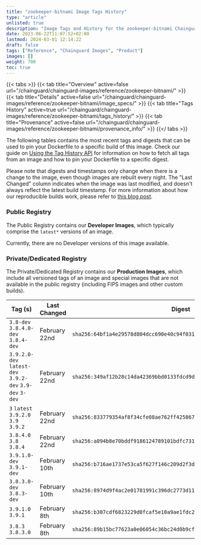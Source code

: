 ```yaml
---
title: "zookeeper-bitnami Image Tags History"
type: "article"
unlisted: true
description: "Image Tags and History for the zookeeper-bitnami Chainguard Image"
date: 2023-06-22T11:07:52+02:00
lastmod: 2024-03-01 12:14:22
draft: false
tags: ["Reference", "Chainguard Images", "Product"]
images: []
weight: 700
toc: true
---
```


{{< tabs >}}
{{< tab title="Overview" active=false url="/chainguard/chainguard-images/reference/zookeeper-bitnami/" >}}
{{< tab title="Details" active=false url="/chainguard/chainguard-images/reference/zookeeper-bitnami/image_specs/" >}}
{{< tab title="Tags History" active=true url="/chainguard/chainguard-images/reference/zookeeper-bitnami/tags_history/" >}}
{{< tab title="Provenance" active=false url="/chainguard/chainguard-images/reference/zookeeper-bitnami/provenance_info/" >}}
{{</ tabs >}}

The following tables contains the most recent tags and digests that can be used to pin your Dockerfile to a specific build of this image. Check our guide on [Using the Tag History API](/chainguard/chainguard-images/using-the-tag-history-api/) for information on how to fetch all tags from an image and how to pin your Dockerfile to a specific digest.

Please note that digests and timestamps only change when there is a change to the image, even though images are rebuilt every night. The "Last Changed" column indicates when the image was last modified, and doesn't always reflect the latest build timestamp. For more information about how our reproducible builds work, please refer to [this blog post](https://www.chainguard.dev/unchained/reproducing-chainguards-reproducible-image-builds).

### Public Registry
The Public Registry contains our **Developer Images**, which typically comprise the `latest*` versions of an image.

Currently, there are no Developer versions of this image available.

### Private/Dedicated Registry
The Private/Dedicated Registry contains our **Production Images**, which include all versioned tags of an image and special images that are not available in the public registry (including FIPS images and other custom builds).

| Tag (s)                                                   | Last Changed  | Digest                                                                    |
|-----------------------------------------------------------|---------------|---------------------------------------------------------------------------|
|  `3.8-dev` `3.8.4.0-dev` `3.8.4-dev`                      | February 22nd | `sha256:64bf1a4e29578d804dcc690e40c94f03190b94b072a5da8bf86db0e3c6291072` |
|  `3.9.2.0-dev` `latest-dev` `3.9.2-dev` `3.9-dev` `3-dev` | February 22nd | `sha256:349af12b28c14da42369bbd0133fdcd9d46b127ea15e1471a239726446cc86a9` |
|  `3` `latest` `3.9.2.0` `3.9` `3.9.2`                     | February 22nd | `sha256:833779354af8f34cfe08ae762ff425867daca66035699c4e2011bcdd656868f8` |
|  `3.8.4.0` `3.8` `3.8.4`                                  | February 22nd | `sha256:a094b8e70bddf9186124789101bdfc731d5b25894da3b86a8591ef83ec5153b6` |
|  `3.9.1.0-dev` `3.9.1-dev`                                | February 10th | `sha256:b716ae1737e53ca5f627f146c209d2f3de31fa2c86f3417633775641de59f27b` |
|  `3.8.3.0-dev` `3.8.3-dev`                                | February 10th | `sha256:8974d9f4ac2e01781991c396dc2773d11e4a6043ff33748d08d6fb3367d7d1a9` |
|  `3.9.1.0` `3.9.1`                                        | February 8th  | `sha256:b307cdf6823229d0fcaf5e10a9ae1fdc2fbca2dbf2d947165f4a56ef20d9d294` |
|  `3.8.3` `3.8.3.0`                                        | February 8th  | `sha256:89b15bc77623a0e06054c36bc24d0b9cf3ae3bdb9408b42a5d7726dc850947e8` |

